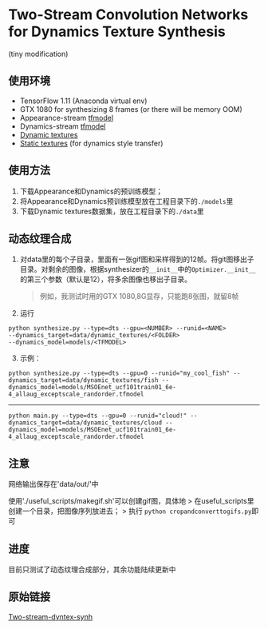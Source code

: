 # Two-Stream Convolution Networks for Dynamics Texture Synthesis
(tiny modification)

## 使用环境
- TensorFlow 1.11 (Anaconda virtual env)
- GTX 1080 for synthesizing 8 frames (or there will be memory OOM)
- Appearance-stream [tfmodel](https://drive.google.com/open?id=19KkFi92oWLzuOWnGo6Zsqe-2CCXFAoXZ)
- Dynamics-stream [tfmodel](https://drive.google.com/open?id=1DHnzoNO-iTgMUTbUOLrigEmpPHmn_mT1)
- [Dynamic textures](https://drive.google.com/open?id=0B5T9jWfa9iDySWJHZnpNZ2dHWUk)
- [Static textures](https://drive.google.com/open?id=11yMiPXiuYvLCyoLfQf_dEG6kuav8h6_3) (for dynamics style transfer)

## 使用方法
1. 下载Appearance和Dynamics的预训练模型；
2. 将Appearance和Dynamics预训练模型放在工程目录下的`./models`里
3. 下载Dynamic textures数据集，放在工程目录下的`./data`里

## 动态纹理合成
1. 对data里的每个子目录，里面有一张gif图和采样得到的12帧。将git图移出子目录。对剩余的图像，根据synthesizer的```__init__```中的```Optimizer.__init__```的第三个参数（默认是12），将多余图像也移出子目录。
    > 例如，我测试时用的GTX 1080,8G显存，只能跑8张图，就留8帧
2. 运行
```
python synthesize.py --type=dts --gpu=<NUMBER> --runid=<NAME>
--dynamics_target=data/dynamic_textures/<FOLDER>
--dynamics_model=models/<TFMODEL>
```
3. 示例：
```
python synthesize.py --type=dts --gpu=0 --runid="my_cool_fish" --dynamics_target=data/dynamic_textures/fish --dynamics_model=models/MSOEnet_ucf101train01_6e-4_allaug_exceptscale_randorder.tfmodel
```
---------
```
python main.py --type=dts --gpu=0 --runid="cloud!" --dynamics_target=data/dynamic_textures/cloud --dynamics_model=models/MSOEnet_ucf101train01_6e-4_allaug_exceptscale_randorder.tfmodel

```

## 注意
网络输出保存在'data/out/<RUNID>'中

使用'./useful_scripts/makegif.sh'可以创建gif图，具体地
    > 在useful_scripts里创建一个目录，把图像序列放进去；
    > 执行 ```python cropandconverttogifs.py```即可

## 进度
目前只测试了动态纹理合成部分，其余功能陆续更新中

## 原始链接
[Two-stream-dyntex-synh](https://github.com/ryersonvisionlab/two-stream-dyntex-synth)


